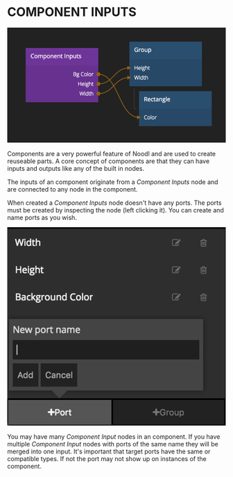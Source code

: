 # COMPONENT INPUTS

![](component-inputs.png ':class=img-size-m')

Components are a very powerful feature of Noodl and are used to create reuseable parts.
A core concept of components are that they can have inputs and outputs like any of the built in nodes. 

The inputs of an component originate from a *Component Inputs* node and are connected to any node in the component.

When created a *Component Inputs* node doesn't have any ports. The ports must be created by inspecting the node (left clicking it).
You can create and name ports as you wish.

![](component-inputs-add.png ':class=img-size-m')

You may have many *Component Input* nodes in an component. If you have multiple *Component Input* nodes with ports
of the same name they will be merged into one input. It's important that target ports have the same or compatible types.
If not the port may not show up on instances of the component. 